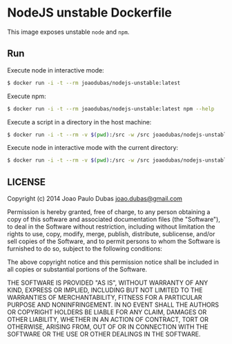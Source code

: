 # NodeJS unstable Dockerfile

This image exposes unstable `node` and `npm`.

## Run

Execute node in interactive mode:

```bash
$ docker run -i -t --rm joaodubas/nodejs-unstable:latest
```

Execute npm:

```bash
$ docker run -i -t --rm joaodubas/nodejs-unstable:latest npm --help
```

Execute a script in a directory in the host machine:

```bash
$ docker run -i -t --rm -v $(pwd):/src -w /src joaodubas/nodejs-unstable:latest node <a file in $(pwd)>
```

Execute node in interactive mode with the current directory:

```bash
$ docker run -i -t --rm -v $(pwd):/src -w /src joaodubas/nodejs-unstable:latest node
```

## LICENSE

Copyright (c) 2014 Joao Paulo Dubas <joao.dubas@gmail.com>

Permission is hereby granted, free of charge, to any person obtaining a copy
of this software and associated documentation files (the "Software"), to deal
in the Software without restriction, including without limitation the rights
to use, copy, modify, merge, publish, distribute, sublicense, and/or sell
copies of the Software, and to permit persons to whom the Software is
furnished to do so, subject to the following conditions:

The above copyright notice and this permission notice shall be included in
all copies or substantial portions of the Software.

THE SOFTWARE IS PROVIDED "AS IS", WITHOUT WARRANTY OF ANY KIND, EXPRESS OR
IMPLIED, INCLUDING BUT NOT LIMITED TO THE WARRANTIES OF MERCHANTABILITY,
FITNESS FOR A PARTICULAR PURPOSE AND NONINFRINGEMENT. IN NO EVENT SHALL THE
AUTHORS OR COPYRIGHT HOLDERS BE LIABLE FOR ANY CLAIM, DAMAGES OR OTHER
LIABILITY, WHETHER IN AN ACTION OF CONTRACT, TORT OR OTHERWISE, ARISING FROM,
OUT OF OR IN CONNECTION WITH THE SOFTWARE OR THE USE OR OTHER DEALINGS IN
THE SOFTWARE.

